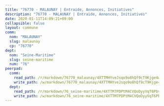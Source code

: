 ```yaml
---
title: "76770 - MALAUNAY | Entraide, Annonces, Initiatives"
description: "76770 - MALAUNAY | Entraide, Annonces, Initiatives"
date: 2020-01-11T14:09:21+09:00
collapsible: false
layout: commune
comm:
  nom: "MALAUNAY"
  slug: malaunay
  cp: "76770"
dept:
  nom: "Seine-Maritime"
  slug: seine-maritime
  num: "76"
peerpad:
  comm:
    read_path: /r/markdown/76770_malaunay/4XTTMHYveJsqo9o8hQf9cT9Kjge4w56NwLFv3yES1yYs41Chh
    write_path: /w/markdown/76770_malaunay/4XTTMHYveJsqo9o8hQf9cT9Kjge4w56NwLFv3yES1yYs41Chh-K3TgUNxfa31BaGAzPWkbb8H2oxg2i32LUaA9gMbMtoNMK5VSSzGt3cHAj9ACeuLrPDCwyzRvycpV6GqsHMoY7eLq9rCRMGYLhNrrhrKpzuQkK8oxkZ31jveLJbTouYhMPAr2jX6T
  dept:
    read_path: /r/markdown/76_seine-maritime/4XTTM7PDPtM4CVQoDyyVqT6Pbvj1SVtndpXJdTDsc7xwdMTdt
    write_path: /w/markdown/76_seine-maritime/4XTTM7PDPtM4CVQoDyyVqT6Pbvj1SVtndpXJdTDsc7xwdMTdt-K3TgUmo7Qwp8ZQz8qKFjC8WCY27ypEpX2c8BXeSV9rrPY1zRZn2SrYwkBXF8VnHkcepiXsccFfKHYuT2JNgSMXxLRaUGRu6o5B3BB15nZxEho97cTz3yC4eRTX4hZM1hcyAZrn8r
---
```


